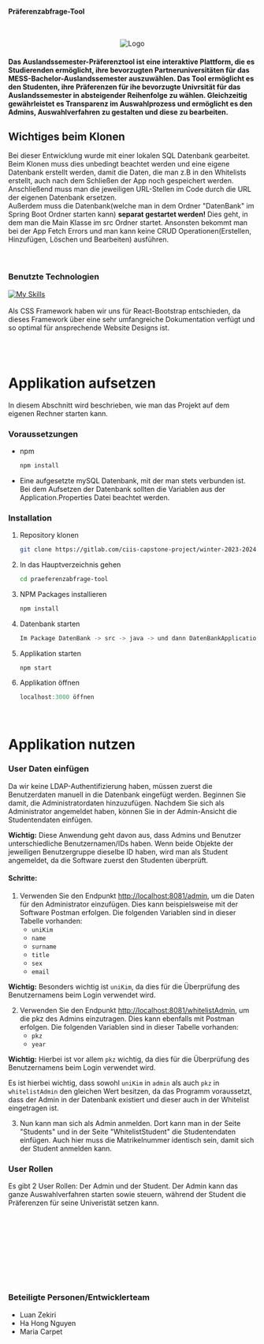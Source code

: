 **Präferenzabfrage-Tool**
<br>
<br>
<br>


<!--Logo--->
<div align="center">
    <img class="logo" src="./public/WiSo-Button.ico" alt="Logo">
  </a>
</div>

 <h4>Das Auslandssemester-Präferenztool ist eine interaktive Plattform, die es Studierenden ermöglicht, ihre bevorzugten Partneruniversitäten für das MESS-Bachelor-Auslandssemester auszuwählen. Das Tool ermöglicht es den Studenten, ihre Präferenzen für ihe bevorzugte Univrsität für das Auslandssemester in absteigender Reihenfolge zu wählen. Gleichzeitig gewährleistet es Transparenz im Auswahlprozess und ermöglicht es den Admins, Auswahlverfahren zu gestalten und diese zu bearbeiten.</h4>


<h2>Wichtiges beim Klonen</h2>
Bei dieser Entwicklung wurde mit einer lokalen SQL Datenbank gearbeitet. Beim Klonen muss dies unbedingt beachtet werden und eine eigene Datenbank erstellt werden, damit die Daten, die man z.B in den Whitelists erstellt, auch nach dem Schließen der App noch gespeichert werden. Anschließend muss man die jeweiligen URL-Stellen im Code durch die URL der eigenen Datenbank ersetzen.
<br>
Außerdem muss die Datenbank(welche man in dem Ordner "DatenBank" im Spring Boot Ordner starten kann) <strong>separat gestartet werden!</strong> Dies geht, in dem man die Main Klasse im src Ordner startet. 
Ansonsten bekommt man bei der App Fetch Errors und man kann keine CRUD Operationen(Erstellen, Hinzufügen, Löschen und Bearbeiten) ausführen.

<br>
<br>
<br>

### Benutzte Technologien
[![My Skills](https://skillicons.dev/icons?i=html,css,js,react,java,spring)](https://skillicons.dev)<br>
<br>
Als CSS Framework haben wir uns für React-Bootstrap entschieden, da dieses Framework über eine sehr umfangreiche Dokumentation verfügt und so optimal für ansprechende Website Designs ist.

<br>
<br>
<!-- GETTING STARTED -->
<h1>Applikation aufsetzen</h1>

In diesem Abschnitt wird beschrieben, wie man das Projekt auf dem eigenen Rechner starten kann.

### Voraussetzungen

* npm
  ```sh
  npm install 

* Eine aufgesetzte mySQL Datenbank, mit der man stets verbunden ist. Bei dem Aufsetzen der Datenbank sollten die Variablen aus der Application.Properties Datei beachtet werden.


### Installation

1. Repository klonen
   ```sh
   git clone https://gitlab.com/ciis-capstone-project/winter-2023-2024/team-03 praeferenzabfrage-tool.git
   ```
2. In das Hauptverzeichnis gehen
   ```sh
   cd praeferenzabfrage-tool
   ```
   
3. NPM Packages installieren
   ```sh
   npm install

5. Datenbank starten
   ```js
   Im Package DatenBank -> src -> java -> und dann DatenBankApplication.java starten
   ```
4. Applikation starten
   ```js
   npm start
   ```
5. Applikation öffnen
   ```js
   localhost:3000 öffnen
   ```
<br>


<h1>Applikation nutzen</h1>

### User Daten einfügen

Da wir keine LDAP-Authentifizierung haben, müssen zuerst die Benutzerdaten manuell in die Datenbank eingefügt werden. Beginnen Sie damit, die Administratordaten hinzuzufügen. Nachdem Sie sich als Administrator angemeldet haben, können Sie in der Admin-Ansicht die Studentendaten einfügen.

**Wichtig:** Diese Anwendung geht davon aus, dass Admins und Benutzer unterschiedliche Benutzernamen/IDs haben. Wenn beide Objekte der jeweiligen Benutzergruppe dieselbe ID haben, wird man als Student angemeldet, da die Software zuerst den Studenten überprüft.

#### Schritte:

1. Verwenden Sie den Endpunkt [http://localhost:8081/admin](http://localhost:8081/admin), um die Daten für den Administrator einzufügen. Dies kann beispielsweise mit der Software Postman erfolgen. Die folgenden Variablen sind in dieser Tabelle vorhanden:
   - `uniKim`
   - `name`
   - `surname`
   - `title`
   - `sex`
   - `email`

**Wichtig:** Besonders wichtig ist `uniKim`, da dies für die Überprüfung des Benutzernamens beim Login verwendet wird.

2. Verwenden Sie den Endpunkt [http://localhost:8081/whitelistAdmin](http://localhost:8081/whitelistAdmin), um die pkz des Admins einzutragen. Dies kann ebenfalls mit Postman erfolgen. Die folgenden Variablen sind in dieser Tabelle vorhanden:
   - `pkz`
   - `year`

**Wichtig:** Hierbei ist vor allem `pkz` wichtig, da dies für die Überprüfung des Benutzernamens beim Login verwendet wird.

Es ist hierbei wichtig, dass sowohl `uniKim` in `admin` als auch `pkz` in `whitelistAdmin` den gleichen Wert besitzen, da das Programm voraussetzt, dass der Admin in der Datenbank existiert und dieser auch in der Whitelist eingetragen ist.

3. Nun kann man sich als Admin anmelden. Dort kann man in der Seite "Students" und in der Seite "WhitelistStudent" die Studentendaten einfügen. Auch hier muss die Matrikelnummer identisch sein, damit sich der Student anmelden kann.

### User Rollen

Es gibt 2 User Rollen: Der Admin und der Student. Der Admin kann das ganze Auswahlverfahren starten sowie steuern, während der Student die Präferenzen für seine Univeristät setzen kann.

<br>
<br>
<br>
<br>



<br>
<br>
<br>
<br>

### Beteiligte Personen/Entwicklerteam
* Luan Zekiri
* Ha Hong Nguyen
* Maria Carpet
<br>
<brS>

